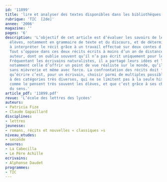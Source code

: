 ```yaml
---
id: '11899'
title: 'lire et analyser des textes disponibles dans les bibliothèques virtuelles'
rubrique: 'TIC  [2de]'
annee: '2006'
magazine: ''
pages: '6'
description: 'L’objectif de cet article est d’évaluer les savoirs de lecture des
  élèves, notamment en grammaire de texte et du discours, et de déterminer leurs capacités
  à interpréter le récit grâce à un travail effectué sur deux contes d’Alphonse Daudet.
  Tout s’oppose dans ces deux récits écrits à moins d’un an de distance par le même
  auteur, dont on oublie souvent qu’il n’a pas écrit uniquement pour les enfants.
  Fréquentant les écrivains naturalistes, il a partagé leurs idées et leurs revendications,
  notamment celle d’offrir un point de vue réaliste sur le monde, qu’il décrit parfois
  sans mièvrerie et même avec force. La confrontation des récits doit faire apparaître
  qu’écrire c’est, pour un écrivain, choisir parmi de multiples possibles qui appartiennent
  à des catégories très diverses, qui ne se limitent pas à la seule histoire racontée,
  comme le pensent très souvent les élèves, et que c’est grâce à ses choix qu’il construit
  du sens.'
article_pdf: '11899.pdf'
revue: 'L’école des lettres des lycées'
auteurs:
- Patricia Fize
- Claude Gapaillard
disciplines:
- lettres
jeunesse:
- romans, récits et nouvelles « classiques »s
niveau_etudes:
- seconde
oeuvres:
- La Cabecilla
- Le Père Achille
ecrivains:
- Alphonse Daudet
programmes:
- TIC
---
```

